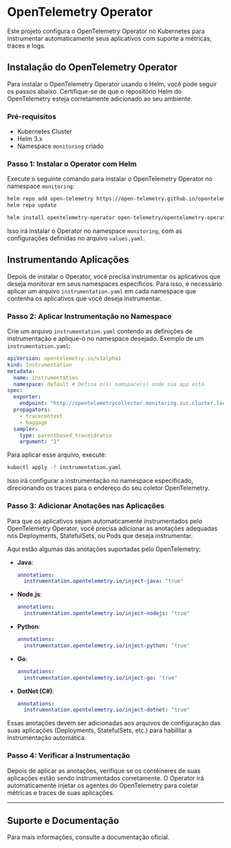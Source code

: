 # OpenTelemetry Operator

Este projeto configura o OpenTelemetry Operator no Kubernetes para instrumentar automaticamente seus aplicativos com suporte a métricas, traces e logs.

## Instalação do OpenTelemetry Operator

Para instalar o OpenTelemetry Operator usando o Helm, você pode seguir os passos abaixo. Certifique-se de que o repositório Helm do OpenTelemetry esteja corretamente adicionado ao seu ambiente.

### Pré-requisitos

- Kubernetes Cluster
- Helm 3.x
- Namespace `monitoring` criado

### Passo 1: Instalar o Operator com Helm

Execute o seguinte comando para instalar o OpenTelemetry Operator no namespace `monitoring`:

```bash
helm repo add open-telemetry https://open-telemetry.github.io/opentelemetry-helm-charts
helm repo update

helm install opentelemetry-operator open-telemetry/opentelemetry-operator -f values.yaml -n monitoring
```

Isso irá instalar o Operator no namespace `monitoring`, com as configurações definidas no arquivo `values.yaml`.

## Instrumentando Aplicações

Depois de instalar o Operator, você precisa instrumentar os aplicativos que deseja monitorar em seus namespaces específicos. Para isso, é necessário aplicar um arquivo `instrumentation.yaml` em cada namespace que contenha os aplicativos que você deseja instrumentar.

### Passo 2: Aplicar Instrumentação no Namespace

Crie um arquivo `instrumentation.yaml` contendo as definições de instrumentação e aplique-o no namespace desejado. Exemplo de um `instrumentation.yaml`:

```yaml
apiVersion: opentelemetry.io/v1alpha1
kind: Instrumentation
metadata:
  name: instrumentation
  namespace: default # Defina o(s) namspace(s) onde sua app está
spec:
  exporter:
    endpoint: "http://opentelemetrycollector.monitoring.svc.cluster.local:4317"
  propagators:
    - tracecontext
    - baggage
  sampler:
    type: parentbased_traceidratio
    argument: "1"
```

Para aplicar esse arquivo, execute:

```bash
kubectl apply -f instrumentation.yaml
```

Isso irá configurar a instrumentação no namespace especificado, direcionando os traces para o endereço do seu coletor OpenTelemetry.

### Passo 3: Adicionar Anotações nas Aplicações

Para que os aplicativos sejam automaticamente instrumentados pelo OpenTelemetry Operator, você precisa adicionar as anotações adequadas nos Deployments, StatefulSets, ou Pods que deseja instrumentar.

Aqui estão algumas das anotações suportadas pelo OpenTelemetry:

- **Java**:
    
    ```yaml
    annotations:
      instrumentation.opentelemetry.io/inject-java: "true"
    ```
    
- **Node.js**:
    
    ```yaml
    annotations:
      instrumentation.opentelemetry.io/inject-nodejs: "true"
    ```
    
- **Python**:
    
    ```yaml
    annotations:
      instrumentation.opentelemetry.io/inject-python: "true"
    ```
    
- **Go**:
    
    ```yaml
    annotations:
      instrumentation.opentelemetry.io/inject-go: "true"
    ```
    
- **DotNet (C#)**:
    
    ```yaml
    annotations:
      instrumentation.opentelemetry.io/inject-dotnet: "true"
    ```
    

Essas anotações devem ser adicionadas aos arquivos de configuração das suas aplicações (Deployments, StatefulSets, etc.) para habilitar a instrumentação automática.

### Passo 4: Verificar a Instrumentação

Depois de aplicar as anotações, verifique se os contêineres de suas aplicações estão sendo instrumentados corretamente. O Operator irá automaticamente injetar os agentes do OpenTelemetry para coletar métricas e traces de suas aplicações.

---

## Suporte e Documentação

Para mais informações, consulte a documentação oficial.
